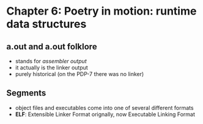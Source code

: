 # Chapter 6: Poetry in motion: runtime data structures

## a.out and a.out folklore

- stands for *assembler output*
- it actually is the linker output
- purely historical (on the PDP-7 there was no linker)


## Segments

- object files and executables come into one of several different formats
- **ELF**: Extensible Linker Format orignally, now Executable Linking Format

